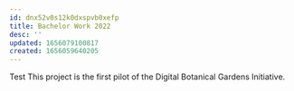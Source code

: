 ```yaml
---
id: dnx52v0s12k0dxspvb0xefp
title: Bachelor Work 2022
desc: ''
updated: 1656079100817
created: 1656059640205
---
```

Test
This project is the first pilot of the Digital Botanical Gardens Initiative.